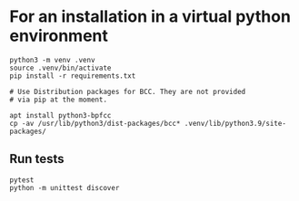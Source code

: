 # For an installation in a virtual python environment
```shell
python3 -m venv .venv
source .venv/bin/activate
pip install -r requirements.txt

# Use Distribution packages for BCC. They are not provided
# via pip at the moment.

apt install python3-bpfcc
cp -av /usr/lib/python3/dist-packages/bcc* .venv/lib/python3.9/site-packages/
```

## Run tests
```shell
pytest
python -m unittest discover
```
